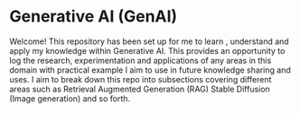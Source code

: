 # Generative AI (GenAI)
Welcome! This repository has been set up for me to learn , understand and apply my knowledge within Generative AI. This provides an opportunity to log the research, experimentation and applications of any areas in this domain with practical example I aim to use in future knowledge sharing and uses. I aim to break down this repo into subsections covering different areas such as Retrieval Augmented Generation (RAG) Stable Diffusion (Image generation) and so forth.

